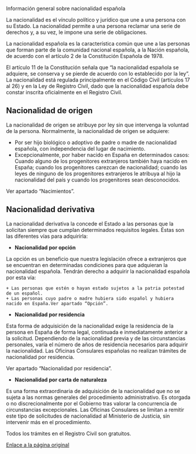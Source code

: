  Información general sobre nacionalidad española

  La nacionalidad es el vínculo político y jurídico que une a una persona con su Estado. La nacionalidad permite a una persona reclamar una serie de derechos y, a su vez, le impone una serie de obligaciones.

 La nacionalidad española es la característica común que une a las personas que forman parte de la comunidad nacional española, a la Nación española, de acuerdo con el artículo 2 de la Constitución Española de 1978.

 El artículo 11 de la Constitución señala que “la nacionalidad española se adquiere, se conserva y se pierde de acuerdo con lo establecido por la ley”. La nacionalidad está regulada principalmente en el Código Civil (artículos 17 al 26) y en la Ley de Registro Civil, dado que la nacionalidad española debe constar inscrita oficialmente en el Registro Civil.

 Nacionalidad de origen
----------------------

 La nacionalidad de origen se atribuye por ley sin que intervenga la voluntad de la persona. Normalmente, la nacionalidad de origen se adquiere:

 * Por ser hijo biológico o adoptivo de padre o madre de nacionalidad española, con independencia del lugar de nacimiento.
* Excepcionalmente, por haber nacido en España en determinados casos: Cuando alguno de los progenitores extranjeros también haya nacido en España; cuando los progenitores carezcan de nacionalidad; cuando las leyes de ninguno de los progenitores extranjeros le atribuya al hijo la nacionalidad del país y cuando los progenitores sean desconocidos.

 Ver apartado “Nacimientos”.

 Nacionalidad derivativa
-----------------------

 La nacionalidad derivativa la concede el Estado a las personas que la solicitan siempre que cumplan determinados requisitos legales. Éstas son las diferentes vías para adquirirla:

 * **Nacionalidad por opción** 

 La opción es un beneficio que nuestra legislación ofrece a extranjeros que se encuentran en determinadas condiciones para que adquieran la nacionalidad española. Tendrán derecho a adquirir la nacionalidad española por esta vía:


	+ Las personas que estén o hayan estado sujetos a la patria potestad de un español.
	+ Las personas cuyo padre o madre hubiera sido español y hubiera nacido en España.Ver apartado “Opción”.
  
* **Nacionalidad por residencia** 

 Esta forma de adquisición de la nacionalidad exige la residencia de la persona en España de forma legal, continuada e inmediatamente anterior a la solicitud. Dependiendo de la nacionalidad previa y de las circunstancias personales, varía el número de años de residencia necesarios para adquirir la nacionalidad. Las Oficinas Consulares españolas no realizan trámites de nacionalidad por residencia.

   
 Ver apartado “Nacionalidad por residencia”.
  
* **Nacionalidad por carta de naturaleza** 

 Es una forma extraordinaria de adquisición de la nacionalidad que no se sujeta a las normas generales del procedimiento administrativo. Es otorgada o no discrecionalmente por el Gobierno tras valorar la concurrencia de circunstancias excepcionales. Las Oficinas Consulares se limitan a remitir este tipo de solicitudes de nacionalidad al Ministerio de Justicia, sin intervenir más en el procedimiento.

 Todos los trámites en el Registro Civil son gratuitos.

  [Enlace a la página original](https://www.exteriores.gob.es/Consulados/amsterdam/es/ServiciosConsulares/Paginas/index.aspx?scco=Pa%C3%ADses+Bajos&scd=9&scca=Nacionalidad&scs=Informaci%C3%B3n%20general%20sobre%20nacionalidad%20espa%C3%B1ola)